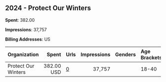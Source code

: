## 2024 - Protect Our Winters 
**Spent**: 382.00

**Impressions**: 37,757

**Billing Addresses**: US

|Organization|Spent|Urls|Impressions|Genders|Age Brackets|Country Codes|
|:---|---:|:---|---:|:---|:---|:---|
|Protect Our Winters|382.00 USD|[0](https://www.snap.com/political-ads/asset/8b8d8fa03574243bc2173db6ff8539f5930318bd0c978445629c8839537af578?mediaType=mov)|37,757||18-40|united states|
